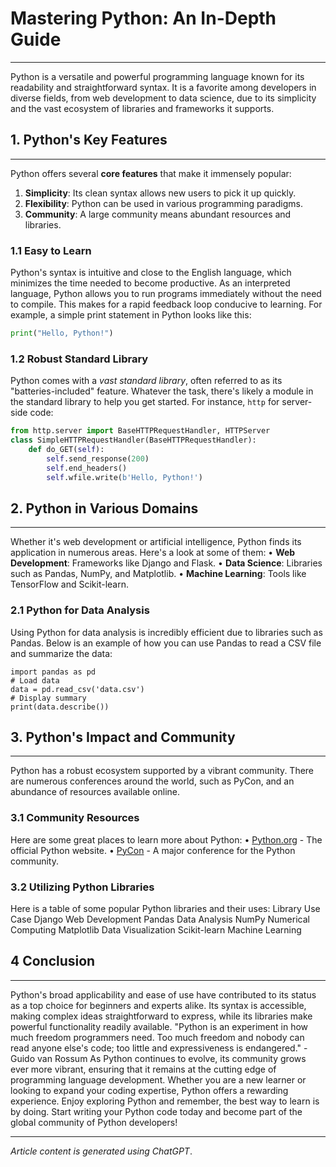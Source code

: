 # Mastering Python: An In-Depth Guide

---

Python is a versatile and powerful programming language known for its readability and
straightforward syntax. It is a favorite among developers in diverse fields, from web development
to data science, due to its simplicity and the vast ecosystem of libraries and frameworks it
supports.
## 1. Python's Key Features

---

Python offers several **core features** that make it immensely popular:
1. **Simplicity**: Its clean syntax allows new users to pick it up quickly.
2. **Flexibility**: Python can be used in various programming paradigms.
3. **Community**: A large community means abundant resources and libraries.
### 1.1 Easy to Learn
Python's syntax is intuitive and close to the English language, which minimizes the time needed to
become productive. As an interpreted language, Python allows you to run programs immediately
without the need to compile. This makes for a rapid feedback loop conducive to learning. For
example, a simple print statement in Python looks like this:

```python
print("Hello, Python!")
```

### 1.2 Robust Standard Library
Python comes with a *vast standard library*, often referred to as its "batteries-included" feature.
Whatever the task, there's likely a module in the standard library to help you get started. For
instance, ```http``` for server-side code:

```python
from http.server import BaseHTTPRequestHandler, HTTPServer
class SimpleHTTPRequestHandler(BaseHTTPRequestHandler):
    def do_GET(self):
        self.send_response(200)
        self.end_headers()
        self.wfile.write(b'Hello, Python!')
```

## 2. Python in Various Domains

---

Whether it's web development or artificial intelligence, Python finds its application in numerous
areas. Here's a look at some of them:
• **Web Development**: Frameworks like Django and Flask.
• **Data Science**: Libraries such as Pandas, NumPy, and Matplotlib.
• **Machine Learning**: Tools like TensorFlow and Scikit-learn.
### 2.1 Python for Data Analysis
Using Python for data analysis is incredibly efficient due to libraries such as Pandas. Below is an
example of how you can use Pandas to read a CSV file and summarize the data:

```
import pandas as pd
# Load data
data = pd.read_csv('data.csv')
# Display summary
print(data.describe())
```

## 3. Python's Impact and Community

---

Python has a robust ecosystem supported by a vibrant community. There are numerous
conferences around the world, such as PyCon, and an abundance of resources available online.
### 3.1 Community Resources
Here are some great places to learn more about Python:
• [Python.org](https://www.python.org/ "https://www.python.org/") - The official Python website.
• [PyCon](https://pycon.org/ "https://pycon.org/") - A major conference for the Python community.
### 3.2 Utilizing Python Libraries
Here is a table of some popular Python libraries and their uses:
Library Use Case
Django Web Development
Pandas Data Analysis
NumPy Numerical Computing
Matplotlib Data Visualization
Scikit-learn Machine Learning
## 4 Conclusion

---

Python's broad applicability and ease of use have contributed to its status as a top choice for
beginners and experts alike. Its syntax is accessible, making complex ideas straightforward to
express, while its libraries make powerful functionality readily available.
"Python is an experiment in how much freedom programmers need. Too much freedom and
nobody can read anyone else's code; too little and expressiveness is endangered." - Guido
van Rossum
As Python continues to evolve, its community grows ever more vibrant, ensuring that it remains at
the cutting edge of programming language development. Whether you are a new learner or
looking to expand your coding expertise, Python offers a rewarding experience.
Enjoy exploring Python and remember, the best way to learn is by doing. Start writing your Python
code today and become part of the global community of Python developers!

---

*Article content is generated using ChatGPT*.